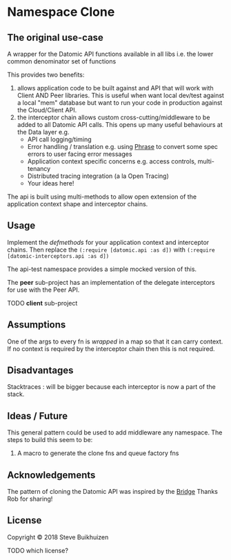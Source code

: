 # Namespace Clone



## The original use-case

A wrapper for the Datomic API functions available in all libs i.e. the lower common denominator set of functions

This provides two benefits:

1. allows application code to be built against and API that will work with Client AND Peer libraries.
This is useful when want local dev/test against a local "mem" database but want to run your code in production against the Cloud/Client API.
2. the interceptor chain allows custom cross-cutting/middleware to be added to all Datomic API calls.
This opens up many useful behaviours at the Data layer e.g.
    * API call logging/timing
    * Error handling / translation e.g. using [Phrase](https://github.com/alexanderkiel/phrase) to convert some spec errors to user facing error messages
    * Application context specific concerns e.g. access controls, multi-tenancy
    * Distributed tracing integration (a la Open Tracing)
    * Your ideas here!

The api is built using multi-methods to allow open extension of the application context shape and interceptor chains.

## Usage

Implement the *defmethods* for your application context and interceptor chains.
Then replace the `(:require [datomic.api :as d])` with `(:require [datomic-interceptors.api :as d])`

The api-test namespace provides a simple mocked version of this.

The **peer** sub-project has an implementation of the delegate interceptors for use with the Peer API.

TODO **client** sub-project

## Assumptions

One of the args to every fn is *wrapped* in a map so that it can carry context.
If no context is required by the interceptor chain then this is not required.

## Disadvantages

Stacktraces : will be bigger because each interceptor is now a part of the stack.

## Ideas / Future

This general pattern could be used to add middleware any namespace.
The steps to build this seem to be:

1. A macro to generate the clone fns and queue factory fns

## Acknowledgements

The pattern of cloning the Datomic API was inspired by the [Bridge](https://github.com/robert-stuttaford/bridge)
Thanks Rob for sharing!

## License

Copyright © 2018 Steve Buikhuizen

TODO which license?